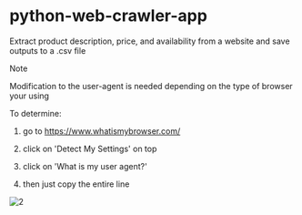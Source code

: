 # python-web-crawler-app
Extract product description, price, and availability from a website and save outputs to a .csv file

> [!NOTE]
>
> Modification to the user-agent is needed depending on the type of browser your using
>
> To determine:
>
> 1) go to https://www.whatismybrowser.com/
> 
> 2) click on 'Detect My Settings' on top
>
> 3) click on 'What is my user agent?'
>    
> 5) then just copy the entire line
>
> ![2](https://github.com/tuanlamit/python-web-crawler-app/assets/128099142/8ad05150-5638-4e3e-9478-dda864ff6e82)

